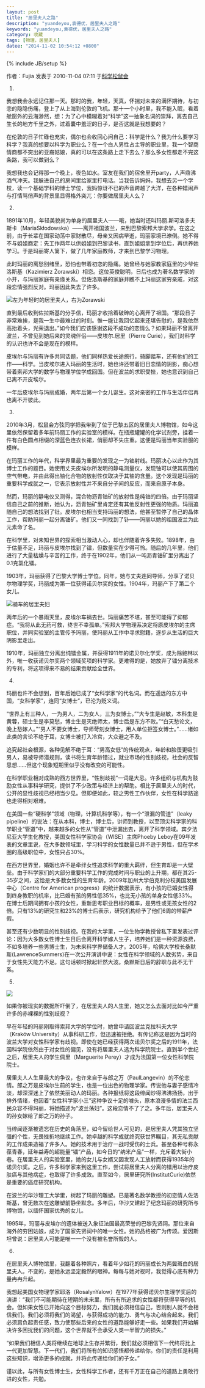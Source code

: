 ```yaml
---
layout: post
title: "居里夫人之路"
description: "yuandeyou,袁德优，居里夫人之路"
keywords: "yuandeyou,袁德优，居里夫人之路"
category: 收藏
tags: [物理，居里夫人]
datee: "2014-11-02 10:54:12 +0800"
---
```

{% include JB/setup %}

作者：Fujia 发表于 2010-11-04 07:11 于[科学松鼠会](http://songshuhui.net/)

1.
我想我会永远记住那一天。那时的我，年轻，天真，怀揣对未来的满怀期待，与初恋的隐隐伤痛，登上了从上海到伦敦的飞机。那十一个小时里，我不能入眠，看着舱窗外的云海渺然，想：为了心中模糊着对“科学”这一抽象名词的崇拜，离去自己生长的地方千里之外，过着囊中羞涩的日子，是否这就是我想要的？

在伦敦的日子忙碌也充实，偶尔也会收回心问自己：科学是什么？我为什么要学习科学？我真的想要以科学为职业么？在一个白人男性占主导的职业里，我一个智商情商都不突出的亚裔姑娘，真的可以在这条路上走下去么？那么多女性都走不完这条路，我可以做到么？

我想我也会记得那一个晚上，夜色如水。室友在我们的宿舍里开party，人声鼎沸酒气冲天。我躲进自己的房间里给家里打电话。当我告诉妈妈，我想去另一个学校，读一个基础学科的博士学位，我妈惊讶不已的声音跨越了大洋，在各种嬉闹声与打情骂俏声的背景里显得格外突兀：你要做居里夫人么？

<!-- more -->

2.
1891年10月，年轻美貌尚为单身的居里夫人——哦，她当时还叫玛丽.斯可洛多夫斯卡（MariaSkłodowska）——离开祖国波兰，来到巴黎索邦大学求学。在这之前，由于长辈在国家动荡中家财散尽，母亲又因病早逝，玛丽家境已潦倒。她不得不与姐姐商定：先工作两年以供姐姐到巴黎读书，直到姐姐拿到学位后，再供养她学习。于是玛丽寄人篱下，做了几年家庭教师，才来到巴黎学习物理。

此时玛丽的离愁别绪里，恐怕也带着初恋的隐痛。她曾经与她家教家庭里的少爷佐洛斯基（Kazimierz Żorawski）相恋。这位英俊聪明，日后也成为著名数学家的小开，与玛丽家庭有亲缘关系。但佐洛斯基的家庭并瞧不上玛丽这家穷亲戚，对这段恋情强烈反对。玛丽因此失去了许多。

![左为年轻时的居里夫人，右为Zorawski](http://songshuhui.net/wp-content/uploads/2010/11/Zorawski_2.jpeg)

直到最后收到佐拉斯基的分手信，玛丽才收拾着破碎的心离开了祖国。“那段日子非常难挨，是我一生中最难过的时刻。惟一能让我回忆起来还堪告慰的，是我依然高抬着头，光荣退出。”如今我们应该感谢这段不成功的恋情么？如果玛丽不曾离开波兰，不曾见到她后来的灵魂伴侣——皮埃尔.居里（Pierre Curie），我们对科学的认识也许不会是现在的模样。

皮埃尔与玛丽有许多共同话题，他们同样热爱长途旅行，骑脚踏车，还有他们的工作——科学。当皮埃尔进入玛丽的生活时，她也许还带着旧日恋情的阴影，痴心想带着索邦大学的数学与物理学位学成回国。但在波兰的求职受挫，她也意识到自己已离不开皮埃尔。

一年后皮埃尔与玛丽成婚，两年后第一个女儿诞生。这对亲密的工作与生活伴侣再也离不开彼此。

3.
2010年3月，松鼠会方弦同学把我带到了位于巴黎五区的居里夫人博物馆，如今这里依然保留着多年前玛丽工作的实验室的模样。在瓶瓶罐罐的化学试剂旁，挂着一件有白色圆点相缀的深蓝色连衣长裙，俏丽却不失庄重。这便是玛丽当年实验服的模样。

在玛丽工作的年代，科学界里最为重要的发现之一为铀射线。玛丽决心以此作为其博士工作的题目。她使用丈夫皮埃尔所发明的静电测量仪，发现铀可以使其周围的空气带电，并由此得出铀化合物的放射性仅取决于其铀的含量。这个发现是玛丽的重要科学成就之一，它表示放射性并不来自分子间的反应，而来自原子本身。

然而，玛丽的静电仪又测得，混合物沥青铀矿的放射性是纯铀的四倍。由于玛丽坚信自己之前的推断，她认为，沥青铀矿里肯定还有其他反射性更强的物质。玛丽追随自己的想法找到了钍。皮埃尔也相当支持玛丽的想法，他甚至暂停了自己的晶体工作，帮助玛丽一起分离铀矿。他们又一同找到了钋——玛丽以她的祖国波兰为此元素命了名。

在科学里，对未知世界的探索相当激动人心，却也伴随着许多失败。1898年，由于估量不足，玛丽与皮埃尔找到了镭，但数量实在少得可怜。随后的几年里，他们进行了大量枯燥与辛苦的工作，终于在1902年，他们从一吨沥青铀矿里分离出了0.1克氯化镭。

1903年，玛丽获得了巴黎大学博士学位。同年，她与丈夫连同导师，分享了诺贝尔物理学奖，玛丽成为第一位获得诺贝尔奖的女性。1904年，玛丽产下了第二个女儿。

![骑车的居里夫妇](http://songshuhui.net/wp-content/uploads/2010/11/BE041607.jpg)

两年后的一个暴雨天里，皮埃尔车祸去世。玛丽痛苦不堪，甚至可能得了抑郁症。“我将从此无药可救，终世不幸孤单。”索邦大学物理系决定将原皮埃尔的主席职位，并同实验室的主管传予玛丽，使玛丽从工作中寻求慰籍，逐步从生活的巨大阴影里走出。

1910年，玛丽独立分离出纯镭金属，并获得1911年的诺贝尔化学奖，成为除鲍林以外，唯一收获诺贝尔奖两个领域奖项的科学家。更难得的是，她放弃了镭分离技术的专利，将这项得来不易的结果贡献给全世界。

4.

玛丽也许不会想到，百年后她已成了“女科学家“的代名词。而在遥远的东方中国，“女科学家”，连同“女博士”，已沦为贬义词。

“世界上有三种人，一为男人，二为女人，三为女博士。”“大专生是赵敏，本科生是黄蓉，硕士生是李莫愁，博士生是灭绝师太，博士后是东方不败。”“白天愁论文，晚上愁嫁人。”“男人不要女博士，导师苛刻女博士，用人单位拒签女博士。”……诸如此类的言论不绝于耳，女博士被打入冷宫，大众避之不及。

追究起社会根源，各种见解不绝于耳：“男高女低”的传统观点，年龄和脸蛋更吸引男人，易被导师潜规则，读书将生育年龄错过，就业市场的性别歧视，社会的反智思想……但这个现象短期里似乎没有改变的可能性。

在科学职业相对成熟的西方世界里，“性别歧视”一词是大忌。许多组织与机构为鼓励女性从事科学研究，提供了不少政策与经济上的帮助。相比于居里夫人的时代，公开的显性歧视已经相当少见。但即便如此，较之男性工作伙伴，女性在科学路途也走得相对艰难。

在美国一些“硬科学”领域（物理，计算机科学等），有一个“泄漏的管道”（leaky pipeline）的说法：在从本科，博士，博士后，讲师到教授，以至顶尖科学家的科学职业“管道”中，越来越多的女性从“管道”中泄漏出去，离开了科学领域。宾夕法尼亚大学生化教授，美国女性科学家协会（WISE）主席Phoeby Leboy在09年发表的文章里说，在大多数领域里，学习科学的女性数量已并不逊于男性，但在学术圈的高级职位中，女性只占30%。

在西方世界里，婚姻也许不是牵绊女性追求科学的重大羁绊，但生育却是一大壁垒。由于科学家们的大部分重要科学工作的完成时间与职业的上升期，都在其25-35岁之间，这恰是大多数女性的生育年龄。2009年加州大学伯克利分校美国发展中心（Centre for American progress）的统计数据表示，有小孩的已婚女性得到终身教职的机率，比已婚有孩的男性低35%，也比无小孩的单身女性低33%。在博士后期间拥有小孩的女性，重新思考职业目标的概率，是男性或无孩女性的2倍。只有13%的研究生和23%的博士后表示，研究机构给予了他们6周的带薪产假。

甚至还有少数明显的性别歧视。在我的大学里，一位生物学教授曾私下里发表过评论：因为大多数女性博士生日后会离开科学嫁人生子，培养她们是一种资源浪费，不如多培养一些男博士生，为未来科学界储备人才。2005年，哈佛大学校长桑默斯(LawrenceSummers)在一次公开演讲中说：女性在科学领域的人数劣势，来自于女性先天能力不足。这句话顿时掀起轩然大波。桑默斯日后的辞职与此不无干系。

 

5.
![](http://songshuhui.net/wp-content/uploads/2010/11/3334194920_c937cc3ebd.jpg)

如果你被现实的数据所吓倒了，在居里夫人的人生里，她又怎么去面对比如今严重许多的赤裸裸的性别歧视？

早在年轻的玛丽刚取得索邦大学的学位时，她曾申请回波兰克拉科夫大学（Kraków University）从事科研工作，但迅速被拒绝。有传记称这是因为当时的波兰大学对女性科学家有歧视。即使在她已经获得两次诺贝尔奖之后的1911年，法国科学院依然由于对女性的偏见，没有将居里夫人选为科学院院士。直到半个世纪之后，居里夫人的学生佩里（Marguerite Perey）才成为法国第一位女性科学院院士。

居里夫人人生里最大的争议，也许来自于与郎之万（PaulLangevin）的不伦恋情。郎之万是皮埃尔生前的学生，也是一位出色的物理学家。传说他与妻子感情冷淡，却深深迷上了依然美丽动人的玛丽。各种报纸将这段绯闻炒得沸沸扬扬，出于排外情绪，也因着“女性科学家小三”这种争议十足的噱头，原本浪漫多情的法兰西民众容不得玛丽，将她描述为“波兰荡妇”。这段恋情不了了之。多年后，居里夫人的孙女嫁给了郎之万的孙子。

当绯闻逐渐被遗忘在历史的角落里，如今留给世人可见的，是居里夫人凭其独立坚强的个性，无畏挫折地继续工作。她卓越的科学成就终究获世界瞩目，其无私贡献的工作成果造福了许多人。她的技术用于治疗一战时受伤的士兵。甚至各种号称永葆青春，延年益寿的超能量“镭”产品，如今日的“纳米产品”一样，充斥着大街小巷。在居里夫人的实验室里，她的女儿与女婿又因发现人工放射而获得1935年的诺贝尔奖。之后，许多科学家来到这里工作，尝试将居里夫人分离的镭用以治疗皮肤癌与其他病症，也取得了许多成效。直至如今，居里研究所(InstitutCurie)依然是重要的癌症研究机构。

在波兰的华沙理工大学里，树起了玛丽的雕塑。已是著名数学教授的初恋情人佐洛斯基，曾无数次在这雕塑前静坐默念。多年后，华沙又建起了纪念玛丽的研究所与博物馆，以缅怀国家优秀的女儿。

1995年，玛丽与皮埃尔的遗体被送入象征法国最高荣誉的巴黎先贤祠。那位来自海外的穷困姑娘，成为了国家先贤祠中的唯一女性。她的品格被广为传颂。爱因斯坦曾说：居里夫人可能是唯一一个没有被名誉所毁的人。

6.
在居里夫人博物馆里，我翻着各种照片，看着年少如花的玛丽成长为两鬓斑白的居里夫人。不变的，是她永远坚定毅然的眼神。每每与她对视时，我觉得心底有种力量冉冉升起。

我想起美国女物理学家耶洛（RosalynYalow）在1977年获得诺贝尔生理学奖后的演讲：“我们不可能期待在短期的未来里，所有有所追求的女性都将获得平等的机会。但如果女性已开始向这个目标努力，我们就必须相信自己，否则别人就不会相信我们。我们必须将我们的渴望，与获得成功的能力、勇气与决心结合起来。我们必须肩负起责任感，致力使那些后来的女性的道路能够好走一些。如果我们开始解决许多困扰我们的问题，这个世界就不会承受人类一半智力的损失。”

“如果我们相信人类将继续在地球上生存并繁衍，我们就必须相信下一代终将比上一代更加智慧。下一代们，我们将所有的知识感悟都传递给你。你们的责任是利用这些知识，增添更多的成就，并将此传递给你们的子女。”

谨以此，与所有女性博士生，女性科学工作者，还有千万正在自己的道路上勇敢行进的女性，共勉。
